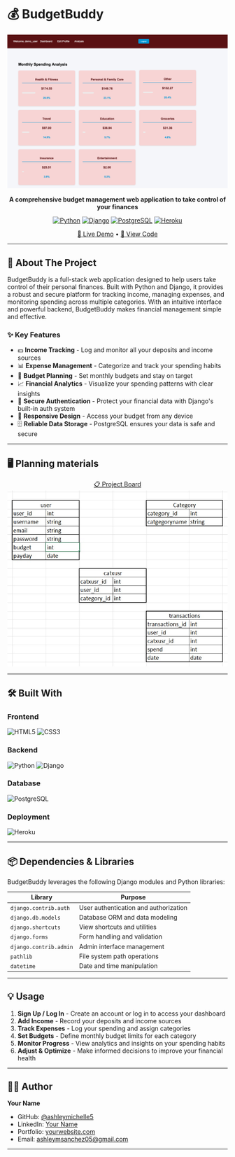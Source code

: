 # 💰 BudgetBuddy

<div align="center">
    
![screenshot of the app](./budget/static/img/Screenshot-app.png)

**A comprehensive budget management web application to take control of your finances**

[![Python](https://img.shields.io/badge/Python-3.x-blue.svg)](https://www.python.org/)
[![Django](https://img.shields.io/badge/Django-4.x-green.svg)](https://www.djangoproject.com/)
[![PostgreSQL](https://img.shields.io/badge/PostgreSQL-Database-blue.svg)](https://www.postgresql.org/)
[![Heroku](https://img.shields.io/badge/Deployed%20on-Heroku-purple.svg)](https://budget-buddy1-c92a3320901e.herokuapp.com/dashboard/)

[🚀 Live Demo](https://budget-buddy1-c92a3320901e.herokuapp.com/dashboard/) •  [📂 View Code](https://github.com/ashleymichelle5/BudgetBuddy)

</div>

---

## 📖 About The Project

BudgetBuddy is a full-stack web application designed to help users take control of their personal finances. Built with Python and Django, it provides a robust and secure platform for tracking income, managing expenses, and monitoring spending across multiple categories. With an intuitive interface and powerful backend, BudgetBuddy makes financial management simple and effective.

### ✨ Key Features

- 💵 **Income Tracking** - Log and monitor all your deposits and income sources
- 📊 **Expense Management** - Categorize and track your spending habits
- 🎯 **Budget Planning** - Set monthly budgets and stay on target
- 📈 **Financial Analytics** - Visualize your spending patterns with clear insights
- 🔐 **Secure Authentication** - Protect your financial data with Django's built-in auth system
- 📱 **Responsive Design** - Access your budget from any device
- 🗄️ **Reliable Data Storage** - PostgreSQL ensures your data is safe and secure

---

## 🖥️ Planning materials

<div align="center">

[📋 Project Board](https://trello.com/b/NAEff5JR/budget-planner) 
![Planning-tables](./budget/static/img/tables.jpeg)

</div>

---

## 🛠️ Built With

### Frontend
![HTML5](https://img.shields.io/badge/HTML5-E34F26?style=for-the-badge&logo=html5&logoColor=white)
![CSS3](https://img.shields.io/badge/CSS3-1572B6?style=for-the-badge&logo=css3&logoColor=white)

### Backend
![Python](https://img.shields.io/badge/Python-3776AB?style=for-the-badge&logo=python&logoColor=white)
![Django](https://img.shields.io/badge/Django-092E20?style=for-the-badge&logo=django&logoColor=white)

### Database
![PostgreSQL](https://img.shields.io/badge/PostgreSQL-316192?style=for-the-badge&logo=postgresql&logoColor=white)

### Deployment
![Heroku](https://img.shields.io/badge/Heroku-430098?style=for-the-badge&logo=heroku&logoColor=white)

---

## 📦 Dependencies & Libraries

BudgetBuddy leverages the following Django modules and Python libraries:

| Library | Purpose |
|---------|---------|
| `django.contrib.auth` | User authentication and authorization |
| `django.db.models` | Database ORM and data modeling |
| `django.shortcuts` | View shortcuts and utilities |
| `django.forms` | Form handling and validation |
| `django.contrib.admin` | Admin interface management |
| `pathlib` | File system path operations |
| `datetime` | Date and time manipulation |

---

## 💡 Usage

1. **Sign Up / Log In** - Create an account or log in to access your dashboard
2. **Add Income** - Record your deposits and income sources
3. **Track Expenses** - Log your spending and assign categories
4. **Set Budgets** - Define monthly budget limits for each category
5. **Monitor Progress** - View analytics and insights on your spending habits
6. **Adjust & Optimize** - Make informed decisions to improve your financial health

---

## 👨‍💻 Author

**Your Name**

- GitHub: [@ashleymichelle5](https://github.com/ashleymichelle5)
- LinkedIn: [Your Name](https://linkedin.com/in/your-profile)
- Portfolio: [yourwebsite.com](https://yourwebsite.com)
- Email: ashleymsanchez05@gmail.com

---



